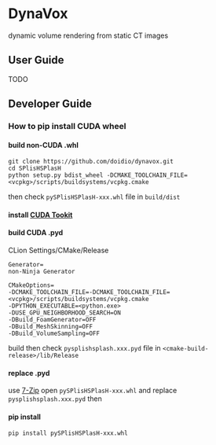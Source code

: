 # DynaVox

dynamic volume rendering from static CT images

## User Guide

TODO

## Developer Guide

### How to pip install CUDA wheel

#### build non-CUDA .whl

```shell
git clone https://github.com/doidio/dynavox.git
cd SPlisHSPlasH
python setup.py bdist_wheel -DCMAKE_TOOLCHAIN_FILE=<vcpkg>/scripts/buildsystems/vcpkg.cmake
```

then check `pySPlisHSPlasH-xxx.whl` file in `build/dist`

#### install [CUDA Tookit](https://developer.nvidia.com/cuda-toolkit)

#### build CUDA .pyd

CLion Settings/CMake/Release

```
Generator=
non-Ninja Generator
```

```
CMakeOptions=
-DCMAKE_TOOLCHAIN_FILE=-DCMAKE_TOOLCHAIN_FILE=<vcpkg>/scripts/buildsystems/vcpkg.cmake
-DPYTHON_EXECUTABLE=<python.exe>
-DUSE_GPU_NEIGHBORHOOD_SEARCH=ON
-DBuild_FoamGenerator=OFF
-DBuild_MeshSkinning=OFF
-DBuild_VolumeSampling=OFF
```

build then check `pysplishsplash.xxx.pyd` file in `<cmake-build-release>/lib/Release`

#### replace .pyd

use [7-Zip](https://www.7-zip.org/download.html) open `pySPlisHSPlasH-xxx.whl`
and replace `pysplishsplash.xxx.pyd` then

#### pip install

```shell
pip install pySPlisHSPlasH-xxx.whl
```
